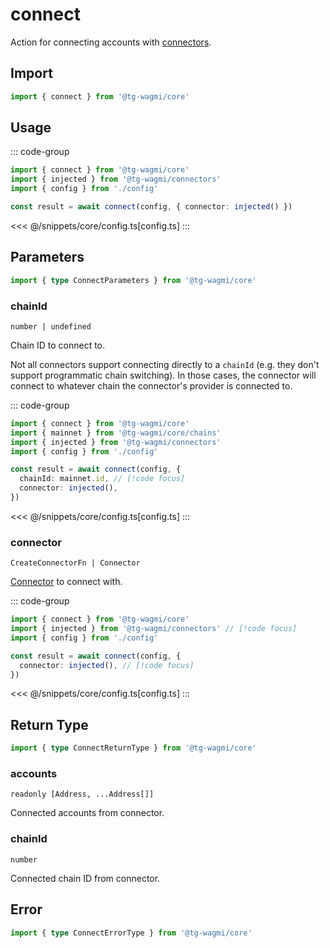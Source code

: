 <script setup>
const packageName = '@tg-wagmi/core'
const actionName = 'connect'
const typeName = 'Connect'
</script>

# connect

Action for connecting accounts with [connectors](/core/api/connectors).

## Import

```ts
import { connect } from '@tg-wagmi/core'
```

## Usage

::: code-group
```ts [index.ts]
import { connect } from '@tg-wagmi/core'
import { injected } from '@tg-wagmi/connectors'
import { config } from './config'

const result = await connect(config, { connector: injected() })
```
<<< @/snippets/core/config.ts[config.ts]
:::

## Parameters

```ts
import { type ConnectParameters } from '@tg-wagmi/core'
```

### chainId

`number | undefined`

Chain ID to connect to.

Not all connectors support connecting directly to a `chainId` (e.g. they don't support programmatic chain switching). In those cases, the connector will connect to whatever chain the connector's provider is connected to.

::: code-group
```ts [index.ts]
import { connect } from '@tg-wagmi/core'
import { mainnet } from '@tg-wagmi/core/chains'
import { injected } from '@tg-wagmi/connectors'
import { config } from './config'

const result = await connect(config, {
  chainId: mainnet.id, // [!code focus]
  connector: injected(),
})
```
<<< @/snippets/core/config.ts[config.ts]
:::

### connector

`CreateConnectorFn | Connector`

[Connector](/core/api/connectors) to connect with.

::: code-group
```ts [index.ts]
import { connect } from '@tg-wagmi/core'
import { injected } from '@tg-wagmi/connectors' // [!code focus]
import { config } from './config'

const result = await connect(config, {
  connector: injected(), // [!code focus]
})
```
<<< @/snippets/core/config.ts[config.ts]
:::

## Return Type

```ts
import { type ConnectReturnType } from '@tg-wagmi/core'
```

### accounts

`readonly [Address, ...Address[]]`

Connected accounts from connector.

### chainId

`number`

Connected chain ID from connector.

## Error

```ts
import { type ConnectErrorType } from '@tg-wagmi/core'
```

<!--@include: @shared/mutation-imports.md-->
